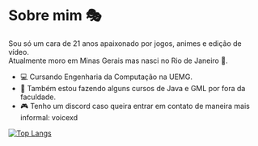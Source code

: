 # Sobre mim 🎭

Sou só um cara de 21 anos apaixonado por jogos, animes e edição de vídeo.<br />
Atualmente moro em Minas Gerais mas nasci no Rio de Janeiro 🌴.<br />

- 💻 Cursando Engenharia da Computação na UEMG. 
- 🤖 Também estou fazendo alguns cursos de Java e GML por fora da faculdade. 
- 🎮 Tenho um discord caso queira entrar em contato de maneira mais informal: voicexd

[![Top Langs](https://github-readme-stats.vercel.app/api/top-langs/?username=paulo-voice&layout=donut&theme=transparent)](https://github.com/anuraghazra/github-readme-stats)




<!--
**paulo-voice/paulo-voice** is a ✨ _special_ ✨ repository because its `README.md` (this file) appears on your GitHub profile.

Here are some ideas to get you started:

- 🔭 I’m currently working on ...
- 🌱 I’m currently learning ...
- 👯 I’m looking to collaborate on ...
- 🤔 I’m looking for help with ...
- 💬 Ask me about ...
- 📫 How to reach me: ...
- 😄 Pronouns: ...
- ⚡ Fun fact: ...
-->
